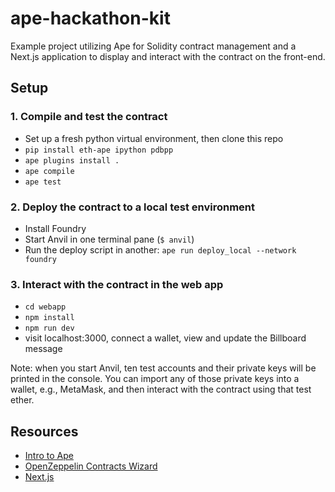 # ape-hackathon-kit

Example project utilizing Ape for Solidity contract management and a Next.js
application to display and interact with the contract on the front-end.

## Setup

### 1. Compile and test the contract

- Set up a fresh python virtual environment, then clone this repo
- `pip install eth-ape ipython pdbpp`
- `ape plugins install .`
- `ape compile`
- `ape test`

### 2. Deploy the contract to a local test environment

- Install Foundry
- Start Anvil in one terminal pane (`$ anvil`)
- Run the deploy script in another: `ape run deploy_local --network foundry`

### 3. Interact with the contract in the web app

- `cd webapp`
- `npm install`
- `npm run dev`
- visit localhost:3000, connect a wallet, view and update the Billboard message

Note: when you start Anvil, ten test accounts and their private keys will be
printed in the console. You can import any of those private keys into a wallet,
e.g., MetaMask, and then interact with the contract using that test ether.

## Resources

- [Intro to Ape](https://snakecharmers.ethereum.org/intro-to-ape/)
- [OpenZeppelin Contracts Wizard](https://docs.openzeppelin.com/contracts/4.x/wizard)
- [Next.js](https://nextjs.org/learn)
